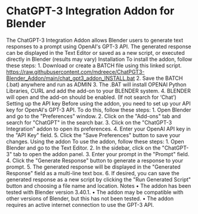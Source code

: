 # ChatGPT-3 Integration Addon for Blender
The ChatGPT-3 Integration Addon allows Blender users to generate text responses to a prompt using OpenAI's GPT-3 API. The generated response can be displayed in the Text Editor or saved as a new script, or executed directly in Blender (results may vary)
Installation
To install the addon, follow these steps:
    1. Download or create a BATCH file using this linked script. https://raw.githubusercontent.com/mdreece/ChatPGT3-Blender_Addon/main/chat_gpt3_addon_INSTALL.bat
    2. Save the BATCH (.bat) anywhere and run as ADMIN
    3. The .BAT will install OPENAI Python Libraries, CURL and add the add-on to your BLENDER system. 
    4. BLENDER will open and the add-on should be enabled. (If not search for ‘Chat’)
Setting up the API key
Before using the addon, you need to set up your API key for OpenAI's GPT-3 API. To do this, follow these steps:
    1. Open Blender and go to the "Preferences" window.
    2. Click on the "Add-ons" tab and search for "ChatGPT" in the search bar.
    3. Click on the "ChatGPT-3 Integration" addon to open its preferences.
    4. Enter your OpenAI API key in the "API Key" field.
    5. Click the "Save Preferences" button to save your changes.
Using the addon
To use the addon, follow these steps:
    1. Open Blender and go to the Text Editor.
    2. In the sidebar, click on the "ChatGPT-3" tab to open the addon panel.
    3. Enter your prompt in the "Prompt" field.
    4. Click the "Generate Response" button to generate a response to your prompt.
    5. The generated response will be displayed in the "Generated Response" field as a multi-line text box.
    6. If desired, you can save the generated response as a new script by clicking the "Run Generated Script" button and choosing a file name and location.
Notes
    • The addon has been tested with Blender version 3.40.1.
    • The addon may be compatible with other versions of Blender, but this has not been tested.
    • The addon requires an active internet connection to use the GPT-3 API.
